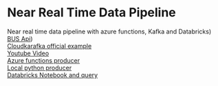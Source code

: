 
# Near Real Time Data Pipeline
Near real time data pipeline with azure functions, Kafka and Databricks)<br />
[BUS Api](https://ckan2.multimediagdansk.pl/gpsPositions?v=2))<br />
[Cloudkarafka official example](https://github.com/CloudKarafka/python-kafka-example)<br />
[Youtube Video](https://youtu.be/cbno1lXFYxI)<br />
[Azure functions producer](https://github.com/lukaszbielak1/NearRealTimeDataPipeline/tree/main/BUS-MONITOR-EVERY30SEC)<br />
[Local python producer](https://github.com/lukaszbielak1/NearRealTimeDataPipeline-Local)<br />
[Databricks Notebook and query](https://github.com/lukaszbielak1/NearRealTimeDataPipeline/tree/main/databricks)<br />
